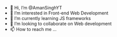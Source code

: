 - 👋 Hi, I’m @AmanSinghYT
- 👀 I’m interested in Front-end Web Development
- 🌱 I’m currently learning JS frameworks
- 💞️ I’m looking to collaborate on Web development
- 📫 How to reach me ...

<!---
AmanSinghYT/AmanSinghYT is a ✨ special ✨ repository because its `README.md` (this file) appears on your GitHub profile.
You can click the Preview link to take a look at your changes.
--->
